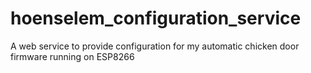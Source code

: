 # hoenselem_configuration_service
A web service to provide configuration for my automatic chicken door firmware running on ESP8266  
